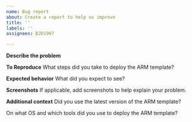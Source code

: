 ```yaml
---
name: Bug report
about: Create a report to help us improve
title: ''
labels: ''
assignees: BJD1997

---
```


**Describe the problem**


**To Reproduce**
What steps did you take to deploy the ARM template?

**Expected behavior**
What did you expect to see?

**Screenshots**
If applicable, add screenshots to help explain your problem.





**Additional context**
Did you use the latest version of the ARM template?

On what OS and which tools did you use to deploy the ARM template?
